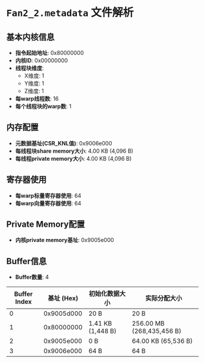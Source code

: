 # `Fan2_2.metadata` 文件解析

## 基本内核信息
- **指令起始地址**: 0x80000000
- **内核ID**: 0x00000000
- **线程块维度**:
  - X维度: 1
  - Y维度: 1
  - Z维度: 1
- **每warp线程数**: 16
- **每个线程块的warp数**: 1

## 内存配置
- **元数据基址(CSR_KNL值)**: 0x9006e000
- **每线程块share memory大小**: 4.00 KB (4,096 B)
- **每线程private memory大小**: 4.00 KB (4,096 B)

## 寄存器使用
- **每warp标量寄存器使用**: 64
- **每warp向量寄存器使用**: 64

## Private Memory配置
- **内核private memory基址**: 0x9005e000

## Buffer信息
- **Buffer数量**: 4

| Buffer Index | 基址 (Hex) | 初始化数据大小 | 实际分配大小 |
|---|---|---|---|
| 0 | 0x9005d000 | 20 B | 20 B |
| 1 | 0x80000000 | 1.41 KB (1,448 B) | 256.00 MB (268,435,456 B) |
| 2 | 0x9005e000 | 0 B | 64.00 KB (65,536 B) |
| 3 | 0x9006e000 | 64 B | 64 B |
